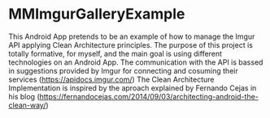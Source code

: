 # MMImgurGalleryExample
This Android App pretends to be an example of how to manage the Imgur API applying Clean Architecture principles.
The purpose of this project is totally formative, for myself, and the main goal is using different technologies on an Android App.
The communication with the API is bassed in suggestions provided by Imgur for connecting and cosuming their services (https://apidocs.imgur.com/) The Clean Architecture Implementation is inspired by the aproach explained by Fernando Cejas in his blog (https://fernandocejas.com/2014/09/03/architecting-android-the-clean-way/)

